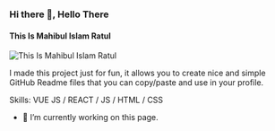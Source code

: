 ### Hi there 👋, Hello There
#### This Is Mahibul Islam Ratul
![This Is Mahibul Islam Ratul](https://scontent.fdac8-1.fna.fbcdn.net/v/t39.30808-6/310691214_412385231090721_4995987944581635509_n.png?stp=dst-png_s960x960&_nc_cat=103&ccb=1-7&_nc_sid=783fdb&_nc_eui2=AeHAfNYx0DJHhv6VVidpzE3nsjf2w_1ViNOyN_bD_VWI087EE9K4ojEgBrjGomVjomWvZb1h_IwzS3Gt2tQ9pPHV&_nc_ohc=SdmYahEqvWQAX_0VgZM&_nc_ht=scontent.fdac8-1.fna&oh=00_AfDkMz0YLsD5t5-HMp3AwdOttjSua4WRb5XjLrvD9Bipyw&oe=65788ABD)

I made this project just for fun, it allows you to create nice and simple GitHub Readme files that you can copy/paste and use in your profile.

Skills: VUE JS / REACT / JS / HTML / CSS

- 🔭 I’m currently working on this page. 









 



 





